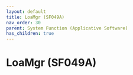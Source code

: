```yaml
---
layout: default
title: LoaMgr (SF049A)
nav_order: 30
parent: System Function (Applicative Software)
has_children: true
---
```

# LoaMgr (SF049A)
